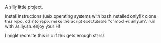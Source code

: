 A silly little project. 

Install instructions (unix operating systems with bash installed only!!): clone this repo. cd into repo. make the script exectutable "chmod +x silly.sh". run with ./silly.sh. enjoy your H! 

I might recreate this in c if this gets enough stars!
